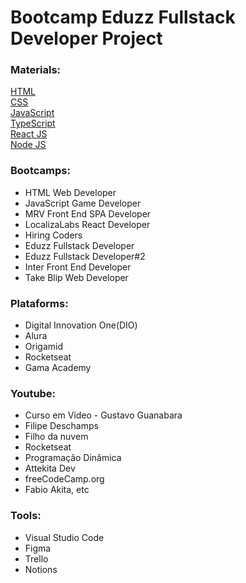 # Bootcamp Eduzz Fullstack Developer Project

### Materials:

[HTML](https://developer.mozilla.org/pt-BR/docs/Web/HTML)
<br/>
[CSS](https://developer.mozilla.org/pt-BR/docs/Web/CSS)
<br/>
[JavaScript](https://developer.mozilla.org/pt-BR/docs/Web/JavaScript)
<br/>
[TypeScript](https://www.typescriptlang.org/)
<br/>
[React JS](https://pt-br.reactjs.org/)
<br/>
[Node JS](https://nodejs.org/en/docs/)

### Bootcamps:

* HTML Web Developer
* JavaScript Game Developer
* MRV Front End SPA Developer
* LocalizaLabs React Developer
* Hiring Coders
* Eduzz Fullstack Developer
* Eduzz Fullstack Developer#2
* Inter Front End Developer
* Take Blip Web Developer

### Plataforms:

* Digital Innovation One(DIO)
* Alura
* Origamid
* Rocketseat
* Gama Academy

### Youtube:

* Curso em Vídeo - Gustavo Guanabara
* Filipe Deschamps 
* Filho da nuvem
* Rocketseat 
* Programação Dinâmica
* Attekita Dev
* freeCodeCamp.org 
* Fabio Akita, etc

### Tools:

* Visual Studio Code
* Figma
* Trello
* Notions
